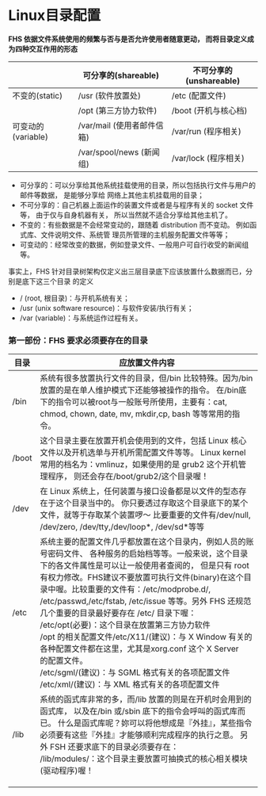 # Linux目录配置

**FHS 依据文件系统使用的频繁与否与是否允许使用者随意更动， 而将目录定义成为四种交互作用的形态**

|                    | 可分享的(shareable)        | 不可分享的(unshareable) |
| ------------------ | -------------------------- | ----------------------- |
| 不变的(static)     | /usr (软件放置处)          | /etc (配置文件)         |
|                    | /opt (第三方协力软件)      | /boot (开机与核心档)    |
| 可变动的(variable) | /var/mail (使用者邮件信箱) | /var/run (程序相关)     |
|                    | /var/spool/news (新闻组)   | /var/lock (程序相关)    |

- 可分享的：可以分享给其他系统挂载使用的目录，所以包括执行文件与用户的邮件等数据， 是能够分享给
  网络上其他主机挂载用的目录；
- 不可分享的：自己机器上面运作的装置文件或者是与程序有关的 socket 文件等， 由于仅与自身机器有关，
  所以当然就不适合分享给其他主机了。
- 不变的：有些数据是不会经常变动的，跟随着 distribution 而不变动。 例如函式库、文件说明文件、系统管
  理员所管理的主机服务配置文件等等；
- 可变动的：经常改变的数据，例如登录文件、一般用户可自行收受的新闻组等。

事实上，FHS 针对目录树架构仅定义出三层目录底下应该放置什么数据而已，分别是底下这三个目录
的定义

- / (root, 根目录)：与开机系统有关；
- /usr (unix software resource)：与软件安装/执行有关；
- /var (variable)：与系统运作过程有关。





### **第一部份：FHS 要求必须要存在的目录**

| 目录  | 应放置文件内容                                               |
| ----- | ------------------------------------------------------------ |
| /bin  | 系统有很多放置执行文件的目录，但/bin 比较特殊。因为/bin 放置的是在单人维护模式下还能够被操作的指令。 在/bin底下的指令可以被root与一般账号所使用，主要有：cat, chmod, chown, date, mv, mkdir,cp, bash 等等常用的指令。 |
| /boot | 这个目录主要在放置开机会使用到的文件，包括 Linux 核心文件以及开机选单与开机所需配置文件等等。 Linux kernel 常用的档名为：vmlinuz，如果使用的是 grub2 这个开机管理程序， 则还会存在/boot/grub2/这个目录喔！ |
| /dev  | 在 Linux 系统上，任何装置与接口设备都是以文件的型态存在于这个目录当中的。 你只要透过存取这个目录底下的某个文件，就等于存取某个装置啰～ 比要重要的文件有/dev/null, /dev/zero, /dev/tty,/dev/loop*, /dev/sd*等等 |
| /etc  | 系统主要的配置文件几乎都放置在这个目录内，例如人员的账号密码文件、 各种服务的启始档等等。一般来说，这个目录下的各文件属性是可以让一般使用者查阅的， 但是只有 root 有权力修改。FHS建议不要放置可执行文件(binary)在这个目录中喔。比较重要的文件有：/etc/modprobe.d/, /etc/passwd,/etc/fstab, /etc/issue 等等。另外 FHS 还规范几个重要的目录最好要存在 /etc/ 目录下喔：<br/>/etc/opt(必要)：这个目录在放置第三方协力软件<br/>/opt 的相关配置文件/etc/X11/(建议)：与 X Window 有关的各种配置文件都在这里，尤其是xorg.conf 这个 X Server<br/>的配置文件。<br/>/etc/sgml/(建议)：与 SGML 格式有关的各项配置文件<br/>/etc/xml/(建议)：与 XML 格式有关的各项配置文件 |
| /lib  | 系统的函式库非常的多，而/lib 放置的则是在开机时会用到的函式库， 以及在/bin 或/sbin 底下的指令会呼叫的函式库而已。 什么是函式库呢？妳可以将他想成是『外挂』，某些指令必须要有这些『外挂』才能够顺利完成程序的执行之意。 另外 FSH 还要求底下的目录必须要存在：<br/>/lib/modules/：这个目录主要放置可抽换式的核心相关模块(驱动程序)喔！ |
|       |                                                              |
|       |                                                              |
|       |                                                              |

